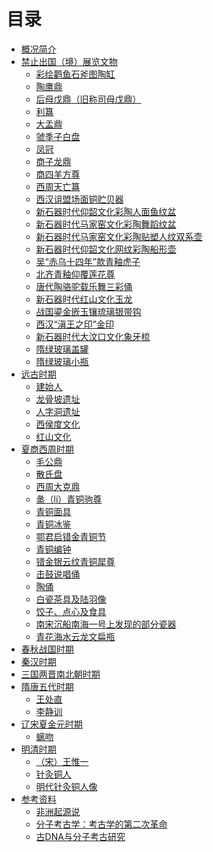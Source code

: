 # 目录

- [概况简介](./README.md)
- [禁止出国（境）展览文物](./prohibit/README.md)
    - [彩绘鹳鱼石斧图陶缸]()
    - [陶鹰鼎]()
    - [后母戊鼎（旧称司母戊鼎）]()
    - [利簋]()
    - [大盂鼎]()
    - [虢季子白盘]()
    - [凤冠]()
    - [商子龙鼎]()
    - [商四羊方尊]()
    - [西周天亡簋]()
    - [西汉诅盟场面铜贮贝器]()
    - [新石器时代仰韶文化彩陶人面鱼纹盆]()
    - [新石器时代马家窑文化彩陶舞蹈纹盆]()
    - [新石器时代马家窑文化彩陶贴塑人纹双系壶]()
    - [新石器时代仰韶文化网纹彩陶船形壶]()
    - [吴“赤乌十四年”款青釉虎子]()
    - [北齐青釉仰覆莲花尊]()
    - [唐代陶骆驼载乐舞三彩俑]()
    - [新石器时代红山文化玉龙]()
    - [战国鎏金嵌玉镶琉璃银带钩]()
    - [西汉“滇王之印”金印]()
    - [新石器时代大汶口文化象牙梳]()
    - [隋绿玻璃盖罐]()
    - [隋绿玻璃小瓶]()
- [远古时期](./prehistory/README.md)
    - [建始人](./prehistory/prehistory-1.md)
    - [龙骨坡遗址](./prehistory/prehistory-2.md)
    - [人字洞遗址](./prehistory/prehistory-3.md)
    - [西侯度文化](./prehistory/prehistory-4.md)
    - [红山文化]()
- [夏商西周时期](./history-1/README.md)
    - [毛公鼎](./history-1/DukeMaoTripod.md)
    - [散氏盘](./history-1/SanFamilyPlate.md)
    - [西周大克鼎](./history-1/history-1-1.md)
    - [盠（lí）青铜驹尊]()
    - [青铜面具]()
    - [青铜冰鉴]()
    - [鄂君启错金青铜节]()
    - [青铜编钟]()
    - [错金银云纹青铜犀尊]()
    - [击鼓说唱俑]()
    - [陶俑]()
    - [白瓷茶具及陆羽像]()
    - [饺子、点心及食具]()
    - [南宋沉船南海一号上发现的部分瓷器]()
    - [青花海水云龙文扁瓶]()
- [春秋战国时期](./history-2/README.md)
- [秦汉时期](./history-3/README.md)
- [三国两晋南北朝时期](./history-4/README.md)
- [隋唐五代时期](./history-5/README.md)
    - [王处直](./history-5/history-5-1.md)
    - [李静训](./history-5/history-5-2.md)
- [辽宋夏金元时期](./history-6/README.md)
    - [螭吻](./history-6/chiwen.md)
- [明清时期](./history-7/README.md)
    - [（宋）王惟一](./history-7/history-7-1.md)
    - [针灸铜人](./history-7/history-7-2.md)
    - [明代针灸铜人像](./history-7/history-7-3.md)
- [参考资料]()
    - [非洲起源说](./reference/reference-1.md)
    - [分子考古学：考古学的第二次革命](./reference/reference-2.md)
    - [古DNA与分子考古研究](./reference/reference-3.md)
